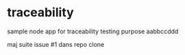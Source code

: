 # traceability
sample node app for traceability testing purpose aabbccddd

maj suite issue #1 dans repo clone
